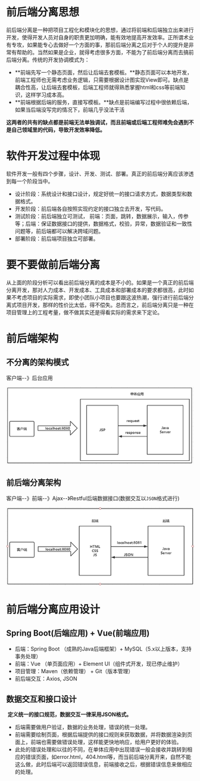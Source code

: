 # 前后端分离思想

​    前后端分离是一种把项目工程化和模块化的思想，通过将前端和后端独立出来进行开发，使得开发人员对自身的职责更加明确，能有效地提高开发效率。正所谓术业有专攻，如果能专心去做好一个方面的事，那前后端分离之后对于个人的提升是非常有帮助的。当然如果是企业，就得考虑很多方面，不能为了前后端分离而去搞前后端分离。传统的开发协调模式为：

- **前端先写一个静态页面，然后让后端去套模板。**静态页面可以本地开发，前端工程师也无需考虑业务逻辑，只需要根据设计图实现View即可。缺点是耦合性高，让后端去套模板，后端工程师就得熟悉掌握html和css等前端知识，这样学习成本高。
- **前端根据后端的服务，直接写模板。**缺点是前端编写过程中很依赖后端，如果当后端没写完的情况下，前端几乎没法干活

​    **这两者的共有的缺点都是前端无法单独调试，而且前端或后端工程师难免会遇到不是自己领域里的代码，导致开发效率降低。**

# 软件开发过程中体现

​    软件开发一般有四个步骤，设计、开发、测试、部署。真正的前后端分离应该渗透到每一个阶段当中。

- 设计阶段：系统设计和接口设计，规定好统一的接口请求方式，数据类型和数据格式。
- 开发阶段：前后端各自按照实现约定的接口独立去开发，写代码。
- 测试阶段：前后端独立可测试， 前端：页面，跳转，数据展示，输入，传参等；后端：保证数据接口的提供，数据格式，校验，异常，数据验证和一致性问题等，前后端都可以解决跨域问题。
- 部署阶段：前后端项目独立可部署。

# 要不要做前后端分离

从上面的阶段分析可以看出前后端分离的成本是不小的。如果是一个真正的前后端分离开发，那对人力成本、开发成本、工具成本和部署成本的要求都很高，此时如果不考虑项目的实际需求，即使小团队小项目也要跟这波热潮，强行进行前后端分离式项目开发，那样的性价比太低，得不偿失。总而言之，前后端分离只是一种在项目管理上的工程考量，做不做其实还是得看实际的需求来下定论。

# 前后端架构

## 不分离的架构模式	

客户端--》后台应用

![](/images/vue1.PNG)

## 前后端分离架构

​	客户端--》前端--》Ajax--》Restful后端数据接口(数据交互以`JSON`格式进行)

![](/images/vue2.PNG)

# 前后端分离应用设计 

## Spring Boot(后端应用) + Vue(前端应用)

- 后端：Spring Boot （成熟的Java后端框架）+ MySQL（5.x以上版本，支持事务处理）
- 前端：Vue （单页面应用）+ Element UI（组件式开发，现已停止维护）
- 项目管理：Maven（依赖管理） + Git（版本管理）
- 前后端交互：Axios, JSON

## 数据交互和接口设计

​		**定义统一的接口规范，数据交互一律采用JSON格式。**

- 后端需要做用户验证，数据的业务处理，错误的统一处理。
- 前端需要绘制页面，根据后端提供的接口规则来获取数据，并将数据渲染到页面上，前端也需要做错误处理，这样能更快地响应，给用户更好的体验。
- 此处的错误处理和以往的不同，在单体应用中出现错误一般会接收并跳转到相应的错误页面，如error.html，404.html等，而当前后端分离开来，自然不能这么做，此时后端可以返回错误信息，前端接收之后，根据错误信息来做相应的处理。







